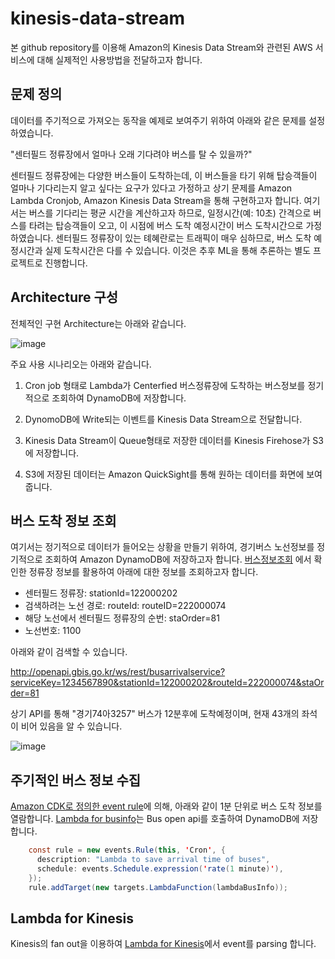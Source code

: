 # kinesis-data-stream

본 github repository를 이용해 Amazon의 Kinesis Data Stream와 관련된 AWS 서비스에 대해 실제적인 사용방법을 전달하고자 합니다.

## 문제 정의

데이터를 주기적으로 가져오는 동작을 예제로 보여주기 위하여 아래와 같은 문제를 설정하였습니다. 

"센터필드 정류장에서 얼마나 오래 기다려야 버스를 탈 수 있을까?"

센터필드 정류장에는 다양한 버스들이 도착하는데, 이 버스들을 타기 위해 탑승객들이 얼마나 기다리는지 알고 싶다는 요구가 있다고 가정하고 상기 문제를 Amazon Lambda Cronjob, Amazon Kinesis Data Stream을 통해 구현하고자 합니다. 여기서는 버스를 기다리는 평균 시간을 계산하고자 하므로, 일정시간(예: 10초) 간격으로 버스를 타려는 탑승객들이 오고, 이 시점에 버스 도착 예정시간이 버스 도착시간으로 가정하였습니다. 센터필드 정류장이 있는 톄혜란로는 트래픽이 매우 심하므로, 버스 도착 예정시간과 실제 도착시간은 다를 수 있습니다. 이것은 추후 ML을 통해 추론하는 별도 프로젝트로 진행합니다. 

## Architecture 구성 

전체적인 구현 Architecture는 아래와 같습니다.

![image](https://user-images.githubusercontent.com/52392004/163492939-0f712f1d-dfa8-430a-bd13-b90ec8088ba1.png)


주요 사용 시나리오는 아래와 같습니다.

1. Cron job 형태로 Lambda가 Centerfied 버스정류장에 도착하는 버스정보를 정기적으로 조회하여 DynamoDB에 저장합니다.

2. DynomoDB에 Write되는 이벤트를 Kinesis Data Stream으로 전달합니다.

3. Kinesis Data Stream이 Queue형태로 저장한 데이터를 Kinesis Firehose가 S3에 저장합니다.

4. S3에 저장된 데이터는 Amazon QuickSight를 통해 원하는 데이터를 화면에 보여줍니다.


## 버스 도착 정보 조회

여기서는 정기적으로 데이터가 들어오는 상황을 만들기 위하여, 경기버스 노선정보를 정기적으로 조회하여 Amazon DynamoDB에 저장하고자 합니다. [버스정보조회](https://github.com/kyopark2014/kinesis-data-stream/blob/main/bus-info.md) 에서 확인한 정류장 정보를 활용하여 아래에 대한 정보를 조회하고자 합니다.  

- 센터필드 정류장: stationId=122000202
- 검색하려는 노선 경로: routeId: routeID=222000074
- 해당 노선에서 센터필드 정류장의 순번: staOrder=81
- 노선번호: 1100

아래와 같이 검색할 수 있습니다. 

http://openapi.gbis.go.kr/ws/rest/busarrivalservice?serviceKey=1234567890&stationId=122000202&routeId=222000074&staOrder=81

상기 API를 통해 "경기74아3257" 버스가 12분후에 도착예정이며, 현재 43개의 좌석이 비어 있음을 알 수 있습니다. 

![image](https://user-images.githubusercontent.com/52392004/162734910-16d8b31f-3ffd-428d-85d4-ce63a818c040.png)

## 주기적인 버스 정보 수집

[Amazon CDK로 정의한 event rule](https://github.com/kyopark2014/kinesis-data-stream/blob/main/cdk/lib/cdk-stack.ts)에 의해, 아래와 같이 1분 단위로 버스 도착 정보를 열람합니다. [Lambda for businfo](https://github.com/kyopark2014/kinesis-data-stream/tree/main/cdk/repositories/get-businfo)는 Bus open api를 호출하여 DynamoDB에 저장합니다.  

```java
    const rule = new events.Rule(this, 'Cron', {
      description: "Lambda to save arrival time of buses",
      schedule: events.Schedule.expression('rate(1 minute)'),
    }); 
    rule.addTarget(new targets.LambdaFunction(lambdaBusInfo));
```
    

## Lambda for Kinesis

Kinesis의 fan out을 이용하여 [Lambda for Kinesis](https://github.com/kyopark2014/kinesis-data-stream/blob/main/lambda-kinesis.md)에서 event를 parsing 합니다. 


